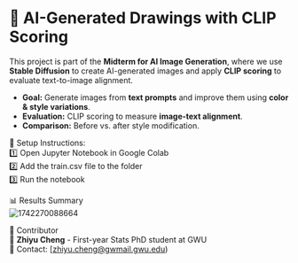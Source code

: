 # 🚀 AI-Generated Drawings with CLIP Scoring

This project is part of the **Midterm for AI Image Generation**, where we use **Stable Diffusion** to create AI-generated images and apply **CLIP scoring** to evaluate text-to-image alignment.

- **Goal:** Generate images from **text prompts** and improve them using **color & style variations**.
- **Evaluation:** CLIP scoring to measure **image-text alignment**.
- **Comparison:** Before vs. after style modification.



🔧 Setup Instructions:  
1️⃣ Open Jupyter Notebook in Google Colab  
2️⃣ Add the train.csv file to the folder   
3️⃣ Run the notebook  

📊 Results Summary  
![1742270088664](https://github.com/user-attachments/assets/08ca67dd-894f-44b7-9441-2e72b23944a8)


🙌 Contributor  
👤 **Zhiyu Cheng** - First-year Stats PhD student at GWU  
📧 Contact: [zhiyu.cheng@gwmail.gwu.edu)
